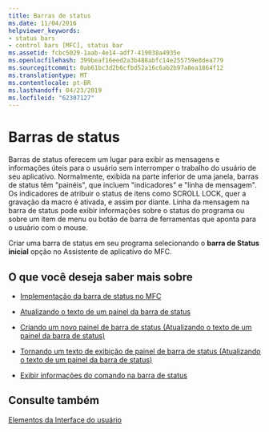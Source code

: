 ```yaml
---
title: Barras de status
ms.date: 11/04/2016
helpviewer_keywords:
- status bars
- control bars [MFC], status bar
ms.assetid: fcbc5029-1aab-4e14-adf7-419038a4935e
ms.openlocfilehash: 399beaf16eed2a3b488abfc14e255759e8dea779
ms.sourcegitcommit: 0ab61bc3d2b6cfbd52a16c6ab2b97a8ea1864f12
ms.translationtype: MT
ms.contentlocale: pt-BR
ms.lasthandoff: 04/23/2019
ms.locfileid: "62307127"
---
```

# <a name="status-bars"></a>Barras de status

Barras de status oferecem um lugar para exibir as mensagens e informações úteis para o usuário sem interromper o trabalho do usuário de seu aplicativo. Normalmente, exibida na parte inferior de uma janela, barras de status têm "painéis", que incluem "indicadores" e "linha de mensagem". Os indicadores de atribuir o status de itens como SCROLL LOCK, quer a gravação da macro é ativada, e assim por diante. Linha da mensagem na barra de status pode exibir informações sobre o status do programa ou sobre um item de menu ou botão de barra de ferramentas que aponta para o usuário com o mouse.

Criar uma barra de status em seu programa selecionando o **barra de Status inicial** opção no Assistente de aplicativo do MFC.

## <a name="what-do-you-want-to-know-more-about"></a>O que você deseja saber mais sobre

- [Implementação da barra de status no MFC](../mfc/status-bar-implementation-in-mfc.md)

- [Atualizando o texto de um painel da barra de status](../mfc/updating-the-text-of-a-status-bar-pane.md)

- [Criando um novo painel de barra de status (Atualizando o texto de um painel da barra de status)](../mfc/updating-the-text-of-a-status-bar-pane.md)

- [Tornando um texto de exibição de painel de barra de status (Atualizando o texto de um painel da barra de status)](../mfc/updating-the-text-of-a-status-bar-pane.md)

- [Exibir informações do comando na barra de status](../mfc/how-to-display-command-information-in-the-status-bar.md)

## <a name="see-also"></a>Consulte também

[Elementos da Interface do usuário](../mfc/user-interface-elements-mfc.md)
